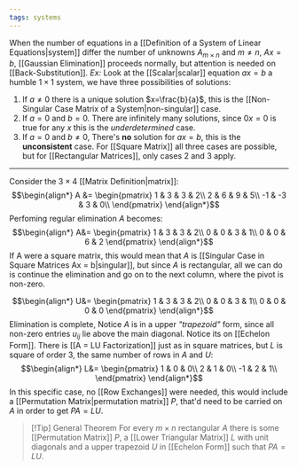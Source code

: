 ```yaml
---
tags: systems
---
```

When the number of equations in a [[Definition of a System of Linear Equations|system]] differ the number of unknowns $A_{m\times n}$ and $m \ne n$, $Ax=b$, [[Gaussian Elimination]] proceeds normally, but attention is needed on [[Back-Substitution]].
*Ex:* Look at the [[Scalar|scalar]] equation $ax=b$ a humble $1\times1$ system, we have three possibilities of solutions:
1. If $a \ne 0$ there is a unique solution $x=\frac{b}{a}$, this is the [[Non-Singular Case Matrix of a System|non-singular]] case.
2. If $a=0$ and $b=0$. There are infinitely many solutions, since $0x=0$ is true for any $x$ this is the *underdetermined* case.
3. If $a = 0$ and $b\ne0$, There's **no** solution for $ax=b$, this is the **unconsistent** case.
For [[Square Matrix]] all three cases are possible, but for [[Rectangular Matrices]], only cases $2$ and $3$ apply.
___
Consider the $3 \times 4$ [[Matrix Definition|matrix]]: 
$$\begin{align*}
A &= 
\begin{pmatrix}
1 & 3 & 3 & 2\\
2 & 6 & 9 & 5\\
-1 & -3 & 3 & 0\\
\end{pmatrix}
\end{align*}$$
Perfoming regular elimination $A$ becomes:
$$\begin{align*}
A&= 
\begin{pmatrix}
1 & 3 & 3 & 2\\
0 & 0 & 3 & 1\\
0 & 0 & 6 & 2
\end{pmatrix}
\end{align*}$$
If A were a square matrix, this would mean that $A$ is [[Singular Case in Square Matrices Ax = b|singular]], but since $A$ is rectangular, all we can do is continue the elimination and go on to the next column, where the pivot is non-zero. 

$$\begin{align*}
U&= 
\begin{pmatrix}
1 & 3 & 3 & 2\\
0 & 0 & 3 & 1\\
0 & 0 & 0 & 0 
\end{pmatrix}
\end{align*}$$
Elimination is complete, Notice $A$ is in a upper *"trapezoid"* form, since all non-zero entries $u_{ij}$ lie above the main diagonal. Notice its on [[Echelon Form]].
There is [[A = LU Factorization]] just as in square matrices, but $L$ is square of order $3$, the same number of rows in $A$ and $U$:
$$\begin{align*}
L&= 
\begin{pmatrix}
1 & 0 & 0\\
2 & 1 & 0\\
-1 & 2 & 1\\
\end{pmatrix}
\end{align*}$$
In this specific case, no [[Row Exchanges]] were needed, this would include a [[Permutation Matrix|permutation matrix]] $P$, that'd need to be carried on $A$ in order to get $PA = LU$.

> [!Tip] General Theorem
> For every $m \times n$ rectangular $A$ there is some [[Permutation Matrix]] $P$, a [[Lower Triangular Matrix]] $L$ with unit diagonals and a upper trapezoid $U$ in [[Echelon Form]] such that $PA = LU$.

